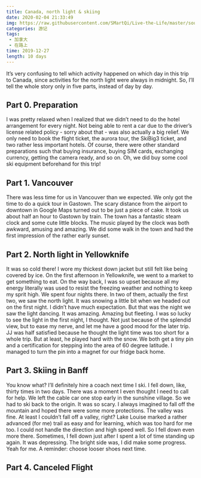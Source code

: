 ```yaml
---
title: Canada, north light & skiing
date: 2020-02-04 21:33:49
img: https://raw.githubusercontent.com/SMartQi/Live-the-Life/master/source/gallery/Canada.jpg
categories: 游记
tags: 
 - 加拿大
 - 在路上
time: 2019-12-27
length: 10 days
---
```




It’s very confusing to tell which activity happened on which day in this trip to Canada, since activities for the north light were always in midnight. So, I’ll tell the whole story only in five parts, instead of day by day.

## Part 0. Preparation

I was pretty relaxed when I realized that we didn’t need to do the hotel arrangement for every night. Not being able to rent a car due to the driver’s license related policy - sorry about that - was also actually a big relief. We only need to book the flight ticket, the aurora tour, the SkiBig3 ticket, and two rather less important hotels. Of course, there were other standard preparations such that buying insurance, buying SIM cards, exchanging currency, getting the camera ready, and so on. Oh, we did buy some cool ski equipment beforehand for this trip!

## Part 1. Vancouver

There was less time for us in Vancouver than we expected. We only got the time to do a quick tour in Gastown. The scary distance from the airport to downtown in Google Maps turned out to be just a piece of cake. It took us about half an hour to Gastown by train. The town has a fantastic steam clock and some cute little blocks. The music played by the clock was both awkward, amusing and amazing. We did some walk in the town and had the first impression of the rather early sunset.

## Part 2. North light in Yellowknife

It was so cold there! I wore my thickest down jacket but still felt like being covered by ice. On the first afternoon in Yellowknife, we went to a market to get something to eat. On the way back, I was so upset because all my energy literally was used to resist the freezing weather and nothing to keep my sprit high. We spent four nights there. In two of them, actually the first two, we saw the north light. It was snowing a little bit when we headed out on the first night. I didn’t have much expectation. But that was the night we saw the light dancing. It was amazing. Amazing but fleeting. I was so lucky to see the light in the first night, I thought. Not just because of the splendid view, but to ease my nerve, and let me have a good mood for the later trip. JJ was half satisfied because he thought the light time was too short for a whole trip. But at least, he played hard with the snow. We both get a tiny pin and a certification for stepping into the area of 60 degree latitude. I managed to turn the pin into a magnet for our fridge back home.

## Part 3. Skiing in Banff

You know what? I’ll definitely hire a coach next time I ski. I fell down, like, thirty times in two days. There was a moment I even thought I need to call for help. We left the cable car one stop early in the sunshine village. So we had to ski back to the origin. It was so scary. I always imagined to fall off the mountain and hoped there were some more protections. The valley was fine. At least I couldn’t fall off a valley, right? Lake Louise marked a rather advanced (for me) trail as easy and for learning, which was too hard for me too. I could not handle the direction and high speed well. So I fell down even more there. Sometimes, I fell down just after I spent a lot of time standing up again. It was depressing. The bright side was, I did make some progress. Yeah for me. A reminder: choose looser shoes next time.

## Part 4. Canceled Flight